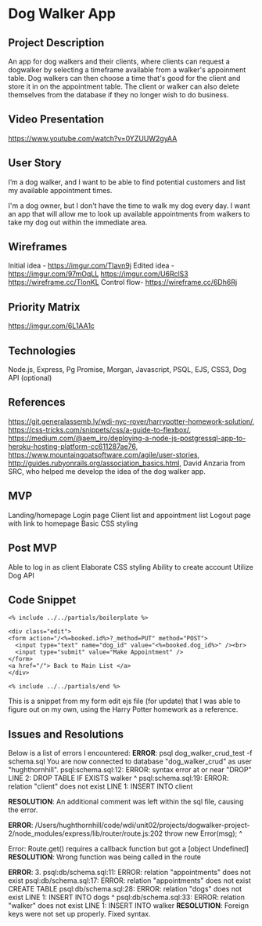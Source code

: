# Dog Walker App
## Project Description

An app for dog walkers and their clients, where clients can request a dogwalker by selecting a timeframe available from a walker's appoinment table. Dog walkers can then choose a time that's good for the client and store it in on the appointment table. The client or walker can also delete themselves from the database if they no longer wish to do business.

## Video Presentation
https://www.youtube.com/watch?v=0YZUUW2gyAA

## User Story
 I’m a dog walker, and I want to be able to find potential customers and list my available appointment times.

 I'm a dog owner, but I don't have the time to walk my dog every day. I want an app that will allow me to look up available appointments from walkers to take my dog out within the immediate area.

## Wireframes

Initial idea - https://imgur.com/TIavn9j
Edited idea - https://imgur.com/97mOqLL
              https://imgur.com/U6RclS3
              https://wireframe.cc/TlonKL
Control flow- https://wireframe.cc/6Dh6Rj

## Priority Matrix

https://imgur.com/6L1AA1c 

## Technologies

Node.js,
Express,
Pg Promise,
Morgan,
Javascript,
PSQL,
EJS,
CSS3,
Dog API (optional)

## References
https://git.generalassemb.ly/wdi-nyc-rover/harrypotter-homework-solution/,
https://css-tricks.com/snippets/css/a-guide-to-flexbox/,
https://medium.com/@aem_iro/deploying-a-node-js-postgressql-app-to-heroku-hosting-platform-cc611287ae76,
https://www.mountaingoatsoftware.com/agile/user-stories,
http://guides.rubyonrails.org/association_basics.html,
David Anzaria from SRC, who helped me develop the idea of the dog walker app.

## MVP 

Landing/homepage
Login page
Client list and appointment list
Logout page with link to homepage
Basic CSS styling

## Post MVP

Able to log in as client
Elaborate CSS styling
Ability to create account
Utilize Dog API

## Code Snippet

    <% include ../../partials/boilerplate %>
    
    <div class="edit">
    <form action="/<%=booked.id%>?_method=PUT" method="POST">
      <input type="text" name="dog_id" value="<%=booked.dog_id%>" /><br>
      <input type="submit" value="Make Appointment" />
    </form>
    <a href="/"> Back to Main List </a>
    </div>
    
    <% include ../../partials/end %>

This is a snippet from my form edit ejs file (for update) that I was able to figure out on my own, using the Harry Potter homework as a reference.

## Issues and Resolutions

Below is a list of errors I encountered:
**ERROR**: psql dog_walker_crud_test -f schema.sql
You are now connected to database "dog_walker_crud" as user "hughthornhill".
psql:schema.sql:12: ERROR:  syntax error at or near "DROP"
LINE 2: DROP TABLE IF EXISTS walker
        ^
psql:schema.sql:19: ERROR:  relation "client" does not exist
LINE 1: INSERT INTO client
                              
**RESOLUTION**: An additional comment was left within the sql file, causing the error.

**ERROR**: /Users/hughthornhill/code/wdi/unit02/projects/dogwalker-project-2/node_modules/express/lib/router/route.js:202
        throw new Error(msg);
        ^

Error: Route.get() requires a callback function but got a [object Undefined]
**RESOLUTION**: Wrong function was being called in the route

**ERROR**: 3. psql:db/schema.sql:11: ERROR:  relation "appointments" does not exist
psql:db/schema.sql:17: ERROR:  relation "appointments" does not exist
CREATE TABLE
psql:db/schema.sql:28: ERROR:  relation "dogs" does not exist
LINE 1: INSERT INTO dogs
                    ^
psql:db/schema.sql:33: ERROR:  relation "walker" does not exist
LINE 1: INSERT INTO walker
**RESOLUTION**: Foreign keys were not set up properly. Fixed syntax.


